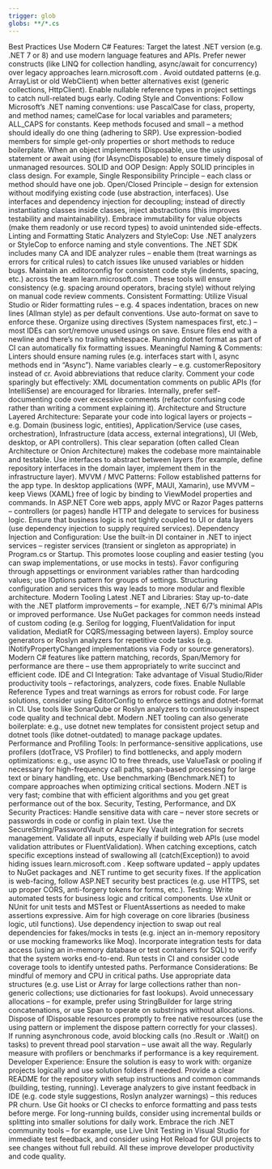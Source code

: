 ```yaml
---
trigger: glob
globs: **/*.cs
---
```


Best Practices
Use Modern C# Features: Target the latest .NET version (e.g. .NET 7 or 8) and use modern language features and APIs. Prefer newer constructs (like LINQ for collection handling, async/await for concurrency) over legacy approaches
learn.microsoft.com
. Avoid outdated patterns (e.g. ArrayList or old WebClient) when better alternatives exist (generic collections, HttpClient). Enable nullable reference types in project settings to catch null-related bugs early.
Coding Style and Conventions: Follow Microsoft’s .NET naming conventions: use PascalCase for class, property, and method names; camelCase for local variables and parameters; ALL_CAPS for constants. Keep methods focused and small – a method should ideally do one thing (adhering to SRP). Use expression-bodied members for simple get-only properties or short methods to reduce boilerplate. When an object implements IDisposable, use the using statement or await using (for IAsyncDisposable) to ensure timely disposal of unmanaged resources.
SOLID and OOP Design: Apply SOLID principles in class design. For example, Single Responsibility Principle – each class or method should have one job. Open/Closed Principle – design for extension without modifying existing code (use abstraction, interfaces). Use interfaces and dependency injection for decoupling; instead of directly instantiating classes inside classes, inject abstractions (this improves testability and maintainability). Embrace immutability for value objects (make them readonly or use record types) to avoid unintended side-effects.
Linting and Formatting
Static Analyzers and StyleCop: Use .NET analyzers or StyleCop to enforce naming and style conventions. The .NET SDK includes many CA and IDE analyzer rules – enable them (treat warnings as errors for critical rules) to catch issues like unused variables or hidden bugs. Maintain an .editorconfig for consistent code style (indents, spacing, etc.) across the team
learn.microsoft.com
. These tools will ensure consistency (e.g. spacing around operators, bracing style) without relying on manual code review comments.
Consistent Formatting: Utilize Visual Studio or Rider formatting rules – e.g. 4 spaces indentation, braces on new lines (Allman style) as per default conventions. Use auto-format on save to enforce these. Organize using directives (System namespaces first, etc.) – most IDEs can sort/remove unused usings on save. Ensure files end with a newline and there’s no trailing whitespace. Running dotnet format as part of CI can automatically fix formatting issues.
Meaningful Naming & Comments: Linters should ensure naming rules (e.g. interfaces start with I, async methods end in “Async”). Name variables clearly – e.g. customerRepository instead of cr. Avoid abbreviations that reduce clarity. Comment your code sparingly but effectively: XML documentation comments on public APIs (for IntelliSense) are encouraged for libraries. Internally, prefer self-documenting code over excessive comments (refactor confusing code rather than writing a comment explaining it).
Architecture and Structure
Layered Architecture: Separate your code into logical layers or projects – e.g. Domain (business logic, entities), Application/Service (use cases, orchestration), Infrastructure (data access, external integrations), UI (Web, desktop, or API controllers). This clear separation (often called Clean Architecture or Onion Architecture) makes the codebase more maintainable and testable. Use interfaces to abstract between layers (for example, define repository interfaces in the domain layer, implement them in the infrastructure layer).
MVVM / MVC Patterns: Follow established patterns for the app type. In desktop applications (WPF, MAUI, Xamarin), use MVVM – keep Views (XAML) free of logic by binding to ViewModel properties and commands. In ASP.NET Core web apps, apply MVC or Razor Pages patterns – controllers (or pages) handle HTTP and delegate to services for business logic. Ensure that business logic is not tightly coupled to UI or data layers (use dependency injection to supply required services).
Dependency Injection and Configuration: Use the built-in DI container in .NET to inject services – register services (transient or singleton as appropriate) in Program.cs or Startup. This promotes loose coupling and easier testing (you can swap implementations, or use mocks in tests). Favor configuring through appsettings or environment variables rather than hardcoding values; use IOptions<T> pattern for groups of settings. Structuring configuration and services this way leads to more modular and flexible architecture.
Modern Tooling
Latest .NET and Libraries: Stay up-to-date with the .NET platform improvements – for example, .NET 6/7’s minimal APIs or improved performance. Use NuGet packages for common needs instead of custom coding (e.g. Serilog for logging, FluentValidation for input validation, MediatR for CQRS/messaging between layers). Employ source generators or Roslyn analyzers for repetitive code tasks (e.g. INotifyPropertyChanged implementations via Fody or source generators). Modern C# features like pattern matching, records, Span<T>/Memory<T> for performance are there – use them appropriately to write succinct and efficient code.
IDE and CI Integration: Take advantage of Visual Studio/Rider productivity tools – refactorings, analyzers, code fixes. Enable Nullable Reference Types and treat warnings as errors for robust code. For large solutions, consider using EditorConfig to enforce settings and dotnet-format in CI. Use tools like SonarQube or Roslyn analyzers to continuously inspect code quality and technical debt. Modern .NET tooling can also generate boilerplate: e.g., use dotnet new templates for consistent project setup and dotnet tools (like dotnet-outdated) to manage package updates.
Performance and Profiling Tools: In performance-sensitive applications, use profilers (dotTrace, VS Profiler) to find bottlenecks, and apply modern optimizations: e.g., use async IO to free threads, use ValueTask or pooling if necessary for high-frequency call paths, span-based processing for large text or binary handling, etc. Use benchmarking (Benchmark.NET) to compare approaches when optimizing critical sections. Modern .NET is very fast; combine that with efficient algorithms and you get great performance out of the box.
Security, Testing, Performance, and DX
Security Practices: Handle sensitive data with care – never store secrets or passwords in code or config in plain text. Use the SecureString/PasswordVault or Azure Key Vault integration for secrets management. Validate all inputs, especially if building web APIs (use model validation attributes or FluentValidation). When catching exceptions, catch specific exceptions instead of swallowing all (catch(Exception)) to avoid hiding issues
learn.microsoft.com
. Keep software updated – apply updates to NuGet packages and .NET runtime to get security fixes. If the application is web-facing, follow ASP.NET security best practices (e.g. use HTTPS, set up proper CORS, anti-forgery tokens for forms, etc.).
Testing: Write automated tests for business logic and critical components. Use xUnit or NUnit for unit tests and MSTest or FluentAssertions as needed to make assertions expressive. Aim for high coverage on core libraries (business logic, util functions). Use dependency injection to swap out real dependencies for fakes/mocks in tests (e.g. inject an in-memory repository or use mocking frameworks like Moq). Incorporate integration tests for data access (using an in-memory database or test containers for SQL) to verify that the system works end-to-end. Run tests in CI and consider code coverage tools to identify untested paths.
Performance Considerations: Be mindful of memory and CPU in critical paths. Use appropriate data structures (e.g. use List<T> or Array for large collections rather than non-generic collections; use dictionaries for fast lookups). Avoid unnecessary allocations – for example, prefer using StringBuilder for large string concatenations, or use Span<T> to operate on substrings without allocations. Dispose of IDisposable resources promptly to free native resources (use the using pattern or implement the dispose pattern correctly for your classes). If running asynchronous code, avoid blocking calls (no .Result or .Wait() on tasks) to prevent thread pool starvation – use await all the way. Regularly measure with profilers or benchmarks if performance is a key requirement.
Developer Experience: Ensure the solution is easy to work with: organize projects logically and use solution folders if needed. Provide a clear README for the repository with setup instructions and common commands (building, testing, running). Leverage analyzers to give instant feedback in IDE (e.g. code style suggestions, Roslyn analyzer warnings) – this reduces PR churn. Use Git hooks or CI checks to enforce formatting and pass tests before merge. For long-running builds, consider using incremental builds or splitting into smaller solutions for daily work. Embrace the rich .NET community tools – for example, use Live Unit Testing in Visual Studio for immediate test feedback, and consider using Hot Reload for GUI projects to see changes without full rebuild. All these improve developer productivity and code quality.
